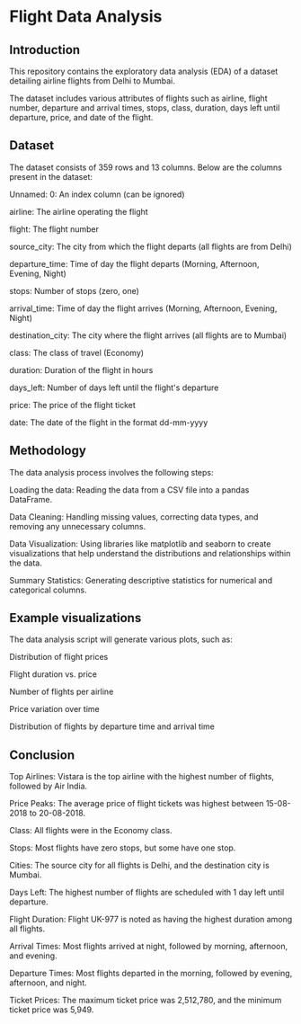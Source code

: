 # Flight Data Analysis

## Introduction

This repository contains the exploratory data analysis (EDA) of a dataset detailing airline flights from Delhi to Mumbai. 

The dataset includes various attributes of flights such as airline, flight number, departure and arrival times, stops, class, duration, days left until departure, price, and date of the flight.

## Dataset

The dataset consists of 359 rows and 13 columns. Below are the columns present in the dataset:

Unnamed: 0: An index column (can be ignored)

airline: The airline operating the flight

flight: The flight number

source_city: The city from which the flight departs (all flights are from Delhi)

departure_time: Time of day the flight departs (Morning, Afternoon, Evening, Night)

stops: Number of stops (zero, one)

arrival_time: Time of day the flight arrives (Morning, Afternoon, Evening, Night)

destination_city: The city where the flight arrives (all flights are to Mumbai)

class: The class of travel (Economy)

duration: Duration of the flight in hours

days_left: Number of days left until the flight's departure

price: The price of the flight ticket

date: The date of the flight in the format dd-mm-yyyy


## Methodology

The data analysis process involves the following steps:

Loading the data: Reading the data from a CSV file into a pandas DataFrame.

Data Cleaning: Handling missing values, correcting data types, and removing any unnecessary columns.

Data Visualization: Using libraries like matplotlib and seaborn to create visualizations that help understand the distributions and relationships within the data.

Summary Statistics: Generating descriptive statistics for numerical and categorical columns.

## Example visualizations

The data analysis script will generate various plots, such as:

Distribution of flight prices

Flight duration vs. price

Number of flights per airline

Price variation over time

Distribution of flights by departure time and arrival time


## Conclusion

Top Airlines: Vistara is the top airline with the highest number of flights, followed by Air India.

Price Peaks: The average price of flight tickets was highest between 15-08-2018 to 20-08-2018.

Class: All flights were in the Economy class.

Stops: Most flights have zero stops, but some have one stop.

Cities: The source city for all flights is Delhi, and the destination city is Mumbai.

Days Left: The highest number of flights are scheduled with 1 day left until departure.

Flight Duration: Flight UK-977 is noted as having the highest duration among all flights.

Arrival Times: Most flights arrived at night, followed by morning, afternoon, and evening.

Departure Times: Most flights departed in the morning, followed by evening, afternoon, and night.

Ticket Prices: The maximum ticket price was 2,512,780, and the minimum ticket price was 5,949.
